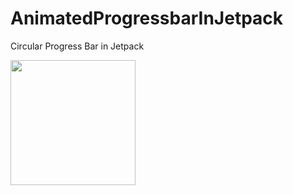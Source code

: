 # AnimatedProgressbarInJetpack
Circular Progress Bar in Jetpack

<img src="https://user-images.githubusercontent.com/53872301/202854186-07b38aa6-51ab-4689-8dcc-84c59704d1f0.png" width =200>
